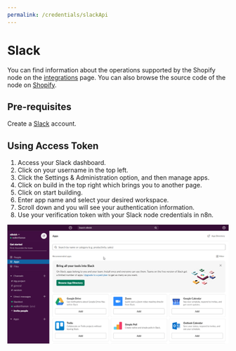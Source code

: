 ```yaml
---
permalink: /credentials/slackApi
---
```


# Slack
You can find information about the operations supported by the Shopify node on the [integrations](https://n8n.io/integrations/n8n-nodes-base.slack) page. You can also browse the source code of the node on [Shopify](https://github.com/n8n-io/n8n/tree/master/packages/nodes-base/nodes/Slack).

## Pre-requisites

Create a [Slack](https://slack.com/) account.

## Using Access Token

1. Access your Slack dashboard.
2. Click on your username in the top left.
3. Click the Settings & Administration option, and then manage apps.
4. Click on build in the top right which brings you to another page.
5. Click on start building.
6. Enter app name and select your desired workspace.
7. Scroll down and you will see your authentication information.
8. Use your verification token with your Slack node credentials in n8n.

![Getting Slack credentials](./using-access-token.gif)






